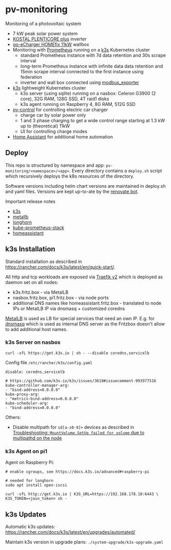 # pv-monitoring
Monitoring of a photovoltaic system

- 7 kW peak solar power system
- [KOSTAL PLENTICORE plus](https://www.kostal-solar-electric.com/en-gb/products/hybrid-inverter/plenticore-plus) inverter
- [go-eCharger HOMEfix 11kW](https://go-e.co/products/go-echarger-home/?lang=en) wallbox
- Monitoring with [Prometheus](https://prometheus.io) running on a [k3s](https://k3s.io) Kubernetes cluster
  - standard Prometheus instance with 7d data retention and 30s scrape interval
  - long-term Prometheus instance with infinite data data retention and 15min scrape interval connected to the first instance using federation
  - inverter and wall box connected using [modbus_exporter](https://github.com/RichiH/modbus_exporter)
- [k3s](https://k3s.io) lightweight Kubernetes cluster
  - k3s server (using sqlite) running on a nasbox: Celeron G3900 (2 core), 32G RAM, 128G SSD, 4T raid1 disks
  - k3s agent running on Raspberry 4, 8G RAM, 512G SSD
- [pv-control](https://github.com/stephanme/pv-control) for controlling electric car charger
  - charge car by solar power only
  - 1 and 3 phase charging to get a wide control range starting at 1.3 kW up to (theoretical) 11kW
  - UI for controlling charge modes
- [Home Assistant](https://www.home-assistant.io/) for additional home automation

## Deploy

This repo is structured by namespace and app: `pv-monitoring/<namespace>/<app>`. Every directory contains a `deploy.sh` script which recursively deploys the k8s resources of the directory. 

Software versions including helm chart versions are maintained in deploy.sh and yaml files. Versions are kept up-to-ate by the [renovate bot](https://docs.renovatebot.com/).

Important release notes
- [k3s](https://github.com/k3s-io/k3s/releases)
- [metallb](https://metallb.universe.tf/release-notes/)
- [longhorn](https://github.com/longhorn/longhorn/tree/master/CHANGELOG)
- [kube-prometheus-stack](https://github.com/prometheus-community/helm-charts/tree/main/charts/kube-prometheus-stack)
- [homeassistant](https://www.home-assistant.io/blog/categories/release-notes/)

## k3s Installation

Standard installation as described in https://rancher.com/docs/k3s/latest/en/quick-start/.

All http and tcp workloads are exposed via [Traefik v2](https://traefik.io/) which is deployed as daemon set on all nodes:
- k3s.fritz.box - via MetalLB
- nasbox.fritz.box, pi1.fritz.box - via node ports
- additional DNS names like homeassistant.fritz.box - translated to node IPs or MetalLB IP via dnsmasq + customized coredns

[MetalLB](https://metallb.universe.tf/) is used as LB for special services that need an own IP. E.g. for [dnsmasq](https://thekelleys.org.uk/dnsmasq/doc.html) which is used as internal DNS server as the Fritzbox doesn't allow to add additional host names.

### k3s Server on nasbox
```
curl -sfL https://get.k3s.io | sh - --disable coredns,servicelb
```

Config file `/etc/rancher/k3s/config.yaml`
```
disable: coredns,servicelb

# https://github.com/k3s-io/k3s/issues/3619#issuecomment-993977516
kube-controller-manager-arg:
- "bind-address=0.0.0.0"
kube-proxy-arg:
- "metrics-bind-address=0.0.0.0"
kube-scheduler-arg:
- "bind-address=0.0.0.0"
```

Others:
- Disable multipath for `sd[a-z0-9]+` devices as described in [Troubleshooting: `MountVolume.SetUp failed for volume` due to multipathd on the node](https://longhorn.io/kb/troubleshooting-volume-with-multipath/)

### k3s Agent on pi1

Agent on Raspberry Pi:
```
# enable cgroups, see https://docs.k3s.io/advanced#raspberry-pi

# needed for longhorn
sudo apt install open-iscsi

curl -sfL http://get.k3s.io | K3S_URL=https://192.168.178.10:6443 \
K3S_TOKEN=<join_token> sh -
```

## k3s Updates

Automatic k3s updates: https://rancher.com/docs/k3s/latest/en/upgrades/automated/

Maintain k3s version in upgrade plans: `./system-upgrade/k3s-upgrade.yaml`